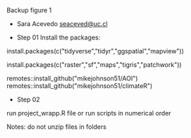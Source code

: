 Backup figure 1

- Sara Acevedo seaceved@uc.cl

- Step 01
Install the packages:
 
install.packages(c("tidyverse","tidyr","ggspatial","mapview"))

install.packages(c("raster","sf","maps","tigris","patchwork"))

remotes::install_github("mikejohnson51/AOI")
remotes::install_github("mikejohnson51/climateR")

- Step 02

run project_wrapp.R file or run scripts in numerical order

Notes: do not unzip files in folders






